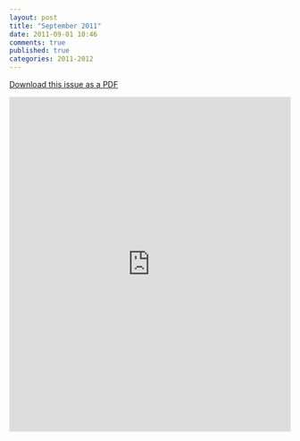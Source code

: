 ```yaml
---
layout: post
title: "September 2011"
date: 2011-09-01 10:46
comments: true
published: true
categories: 2011-2012
---
```


<p><a href="https://dl.dropboxusercontent.com/u/88008064/FrJournals/2011-2012/September%202011.pdf">Download this issue as a PDF</a></p>

<iframe class="scribd_iframe_embed" src="http://www.scribd.com/embeds/97310733/content?start_page=1&view_mode=list&access_key=key-19vwhhb2zvpczz630lgj" data-auto-height="true" data-aspect-ratio="0.772727272727273" scrolling="no" id="doc_59208" width="100%" height="600" frameborder="0"></iframe>
